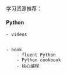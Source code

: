 学习资源推荐：

#### Python
    - videos


    - book
        - fluent Python
        - Python cookbook
        - 核心编程
